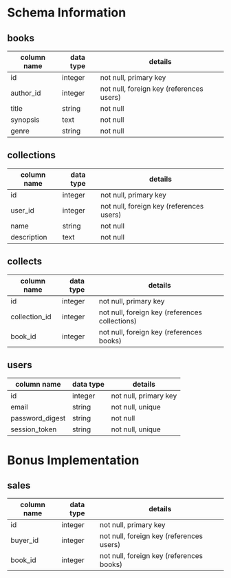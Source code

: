 # Schema Information

## books
column name | data type | details
------------|-----------|-----------------------
id          | integer   | not null, primary key
author_id   | integer   | not null, foreign key (references users)
title       | string    | not null
synopsis    | text      | not null
genre       | string    | not null

## collections
column name | data type | details
------------|-----------|-----------------------
id          | integer   | not null, primary key
user_id     | integer   | not null, foreign key (references users)
name        | string    | not null
description | text      | not null

## collects
column name   | data type | details
--------------|-----------|-----------------------
id            | integer   | not null, primary key
collection_id | integer   | not null, foreign key (references collections)
book_id       | integer   | not null, foreign key (references books)

## users
column name     | data type | details
----------------|-----------|-----------------------
id              | integer   | not null, primary key
email           | string    | not null, unique
password_digest | string    | not null
session_token   | string    | not null, unique

# Bonus Implementation
## sales
column name | data type | details
------------|-----------|-----------------------
id          | integer   | not null, primary key
buyer_id    | integer   | not null, foreign key (references users)
book_id     | integer   | not null, foreign key (references books)

